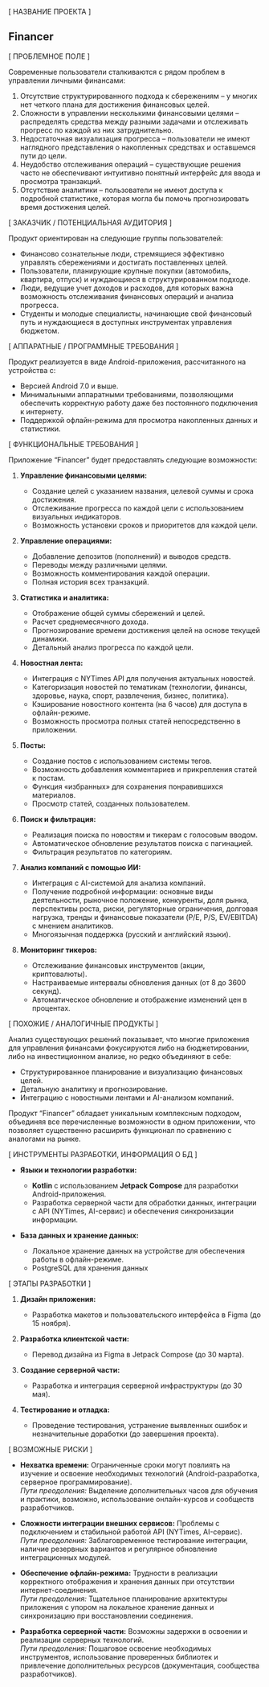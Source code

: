 [ НАЗВАНИЕ ПРОЕКТА ]

## Financer

[ ПРОБЛЕМНОЕ ПОЛЕ ]

Современные пользователи сталкиваются с рядом проблем в управлении личными финансами:  
1. Отсутствие структурированного подхода к сбережениям – у многих нет четкого плана для достижения финансовых целей.  
2. Сложности в управлении несколькими финансовыми целями – распределять средства между разными задачами и отслеживать прогресс по каждой из них затруднительно.  
3. Недостаточная визуализация прогресса – пользователи не имеют наглядного представления о накопленных средствах и оставшемся пути до цели.  
4. Неудобство отслеживания операций – существующие решения часто не обеспечивают интуитивно понятный интерфейс для ввода и просмотра транзакций.  
5. Отсутствие аналитики – пользователи не имеют доступа к подробной статистике, которая могла бы помочь прогнозировать время достижения целей.

[ ЗАКАЗЧИК / ПОТЕНЦИАЛЬНАЯ АУДИТОРИЯ ]

Продукт ориентирован на следующие группы пользователей:  
- Финансово сознательные люди, стремящиеся эффективно управлять сбережениями и достигать поставленных целей.  
- Пользователи, планирующие крупные покупки (автомобиль, квартира, отпуск) и нуждающиеся в структурированном подходе.  
- Люди, ведущие учет доходов и расходов, для которых важна возможность отслеживания финансовых операций и анализа прогресса.  
- Студенты и молодые специалисты, начинающие свой финансовый путь и нуждающиеся в доступных инструментах управления бюджетом.

[ АППАРАТНЫЕ / ПРОГРАММНЫЕ ТРЕБОВАНИЯ ]

Продукт реализуется в виде Android-приложения, рассчитанного на устройства с:  
- Версией Android 7.0 и выше.  
- Минимальными аппаратными требованиями, позволяющими обеспечить корректную работу даже без постоянного подключения к интернету.  
- Поддержкой офлайн-режима для просмотра накопленных данных и статистики.

[ ФУНКЦИОНАЛЬНЫЕ ТРЕБОВАНИЯ ]

Приложение “Financer” будет предоставлять следующие возможности:

1. **Управление финансовыми целями:**
   - Создание целей с указанием названия, целевой суммы и срока достижения.
   - Отслеживание прогресса по каждой цели с использованием визуальных индикаторов.
   - Возможность установки сроков и приоритетов для каждой цели.

2. **Управление операциями:**
   - Добавление депозитов (пополнений) и выводов средств.
   - Переводы между различными целями.
   - Возможность комментирования каждой операции.
   - Полная история всех транзакций.

3. **Статистика и аналитика:**
   - Отображение общей суммы сбережений и целей.
   - Расчет среднемесячного дохода.
   - Прогнозирование времени достижения целей на основе текущей динамики.
   - Детальный анализ прогресса по каждой цели.

4. **Новостная лента:**
   - Интеграция с NYTimes API для получения актуальных новостей.
   - Категоризация новостей по тематикам (технологии, финансы, здоровье, наука, спорт, развлечения, бизнес, политика).
   - Кэширование новостного контента (на 6 часов) для доступа в офлайн-режиме.
   - Возможность просмотра полных статей непосредственно в приложении.

5. **Посты:**
   - Создание постов с использованием системы тегов.
   - Возможность добавления комментариев и прикрепления статей к постам.
   - Функция «избранных» для сохранения понравившихся материалов.
   - Просмотр статей, созданных пользователем.

6. **Поиск и фильтрация:**
   - Реализация поиска по новостям и тикерам с голосовым вводом.
   - Автоматическое обновление результатов поиска с пагинацией.
   - Фильтрация результатов по категориям.

7. **Анализ компаний с помощью ИИ:**
   - Интеграция с AI-системой для анализа компаний.
   - Получение подробной информации: основные виды деятельности, рыночное положение, конкуренты, доля рынка, перспективы роста, риски, регуляторные ограничения, долговая нагрузка, тренды и финансовые показатели (P/E, P/S, EV/EBITDA) с мнением аналитиков.
   - Многоязычная поддержка (русский и английский языки).

8. **Мониторинг тикеров:**
   - Отслеживание финансовых инструментов (акции, криптовалюты).
   - Настраиваемые интервалы обновления данных (от 8 до 3600 секунд).
   - Автоматическое обновление и отображение изменений цен в процентах.

[ ПОХОЖИЕ / АНАЛОГИЧНЫЕ ПРОДУКТЫ ]

Анализ существующих решений показывает, что многие приложения для управления финансами фокусируются либо на бюджетировании, либо на инвестиционном анализе, но редко объединяют в себе:  
- Структурированное планирование и визуализацию финансовых целей.  
- Детальную аналитику и прогнозирование.  
- Интеграцию с новостными лентами и AI-анализом компаний.  

Продукт “Financer” обладает уникальным комплексным подходом, объединяя все перечисленные возможности в одном приложении, что позволяет существенно расширить функционал по сравнению с аналогами на рынке.

[ ИНСТРУМЕНТЫ РАЗРАБОТКИ, ИНФОРМАЦИЯ О БД ]

- **Языки и технологии разработки:**
  - **Kotlin** с использованием **Jetpack Compose** для разработки Android-приложения.
  - Разработка серверной части для обработки данных, интеграции с API (NYTimes, AI-сервис) и обеспечения синхронизации информации.

- **База данных и хранение данных:**
  - Локальное хранение данных на устройстве для обеспечения работы в офлайн-режиме.
  - PostgreSQL для хранения данных

[ ЭТАПЫ РАЗРАБОТКИ ]

1. **Дизайн приложения:**
   - Разработка макетов и пользовательского интерфейса в Figma (до 15 ноября).

2. **Разработка клиентской части:**
   - Перевод дизайна из Figma в Jetpack Compose (до 30 марта).

3. **Создание серверной части:**
   - Разработка и интеграция серверной инфраструктуры (до 30 мая).

4. **Тестирование и отладка:**
   - Проведение тестирования, устранение выявленных ошибок и незначительные доработки (до завершения проекта).

[ ВОЗМОЖНЫЕ РИСКИ ]

- **Нехватка времени:** Ограниченные сроки могут повлиять на изучение и освоение необходимых технологий (Android-разработка, серверное программирование).  
  *Пути преодоления:* Выделение дополнительных часов для обучения и практики, возможно, использование онлайн-курсов и сообществ разработчиков.  

- **Сложности интеграции внешних сервисов:** Проблемы с подключением и стабильной работой API (NYTimes, AI-сервис).  
  *Пути преодоления:* Заблаговременное тестирование интеграции, наличие резервных вариантов и регулярное обновление интеграционных модулей.

- **Обеспечение офлайн-режима:** Трудности в реализации корректного отображения и хранения данных при отсутствии интернет-соединения.  
  *Пути преодоления:* Тщательное планирование архитектуры приложения с упором на локальное хранение данных и синхронизацию при восстановлении соединения.

- **Разработка серверной части:** Возможны задержки в освоении и реализации серверных технологий.  
  *Пути преодоления:* Пошаговое освоение необходимых инструментов, использование проверенных библиотек и привлечение дополнительных ресурсов (документация, сообщества разработчиков).
